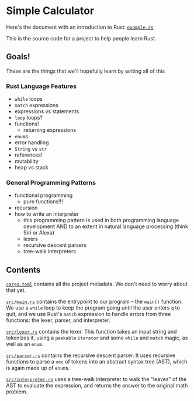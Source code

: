 # Simple Calculator

Here's the document with an introduction to Rust: [`example.rs`](example.rs)

This is the source code for a project to help people learn Rust.

## Goals!

These are the things that we'll hopefully learn by writing all of this

### Rust Language Features

* `while` loops
* `match` expressions
* expressions vs statements
* `loop` loops?
* functions!
    * returning expressions
* `enum`s
* error handling
* `String` vs `str`
* references!
* mutability
* heap vs stack

### General Programming Patterns

* functional programming
    * pure functions!!!
* recursion
* how to write an interpreter
    * this programming pattern is used in both programming language development AND to an extent in natural language processing (think Siri or Alexa)
    * lexers
    * recursive descent parsers
    * tree-walk interpreters

## Contents

[`cargo.toml`](cargo.toml) contains all the project metadata. We don't need to worry about that yet.

[`src/main.rs`](src/main.rs) contains the entrypoint to our program – the `main()` function. We use a `while` loop to keep the program going until the user enters `q` to quit, and we use Rust's `match` expression to handle errors from three functions: the lexer, parser, and interpreter.

[`src/lexer.rs`](src/lexer.rs) contains the lexer. This function takes an input string and tokenizes it, using a `peekable` `iterator` and some `while` and `match` magic, as well as an `enum`.

[`src/parser.rs`](src/parser.rs) contains the recursive descent parser. It uses recursive functions to parse a `vec` of tokens into an abstract syntax tree (AST), which is again made up of `enum`s.

[`src/interpreter.rs`](src/interpreter.rs) uses a tree-walk interpreter to walk the "leaves" of the AST to evaluate the expression, and returns the answer to the original math problem.
